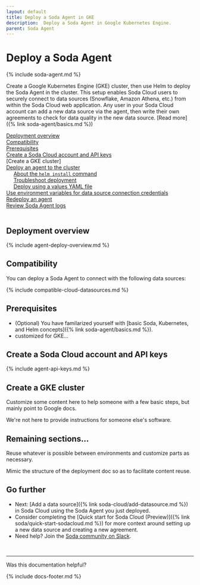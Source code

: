```yaml
---
layout: default
title: Deploy a Soda Agent in GKE
description:  Deploy a Soda Agent in Google Kubernetes Engine.
parent: Soda Agent
---
```


# Deploy a Soda Agent 

{% include soda-agent.md %}

Create a Google Kubernetes Engine (GKE) cluster, then use Helm to deploy the Soda Agent in the cluster. This setup enables Soda Cloud users to securely connect to data sources (Snowflake, Amazon Athena, etc.) from within the Soda Cloud web application. Any user in your Soda Cloud account can add a new data source via the agent, then write their own agreements to check for data quality in the new data source. [Read more]({% link soda-agent/basics.md %})


[Deployment overview](#deployment-overview)<br />
[Compatibility](#compatibility)<br />
[Prerequisites](#prerequisites)<br />
[Create a Soda Cloud account and API keys](#create-a-soda-cloud-account-and-api-keys) <br />
[Create a GKE cluster] <br />
[Deploy an agent to the cluster](#deploy-an-agent-to-the-cluster) <br />
&nbsp;&nbsp;&nbsp;&nbsp; [About the `helm install` command](#about-the-helm-install-command) <br />
&nbsp;&nbsp;&nbsp;&nbsp; [Troubleshoot deployment](#troubleshoot-deployment)<br />
&nbsp;&nbsp;&nbsp;&nbsp; [Deploy using a values YAML file](#deploy-using-a-values-yaml-file) <br />
[Use environment variables for data source connection credentials](#use-environment-variables-for-data-source-connection-credentials) <br />
[Redeploy an agent](#redeploy-an-agent)<br />
[Review Soda Agent logs](#review-soda-agent-logs) <br />
<br />


## Deployment overview

{% include agent-deploy-overview.md %}


## Compatibility

You can deploy a Soda Agent to connect with the following data sources:

{% include compatible-cloud-datasources.md %}

## Prerequisites

* (Optional) You have familarized yourself with [basic Soda, Kubernetes, and Helm concepts]({% link soda-agent/basics.md %}). 
* customized for GKE...

## Create a Soda Cloud account and API keys

{% include agent-api-keys.md %}


## Create a GKE cluster

Customize some content here to help someone with a few basic steps, but mainly point to Google docs. 

We're not here to provide instructions for someone else's software.

## Remaining sections...

Reuse whatever is possible between environments and customize parts as necessary.

Mimic the structure of the deployment doc so as to facilitate content reuse.

## Go further

* Next: [Add a data source]({% link soda-cloud/add-datasource.md %}) in Soda Cloud using the Soda Agent you just deployed.
* Consider completing the [Quick start for Soda Cloud (Preview)]({% link soda/quick-start-sodacloud.md %}) for more context around setting up a new data source and creating a new agreement.
* Need help? Join the <a href="http://community.soda.io/slack" target="_blank"> Soda community on Slack</a>.
<br />

---

Was this documentation helpful?

<!-- LikeBtn.com BEGIN -->
<span class="likebtn-wrapper" data-theme="tick" data-i18n_like="Yes" data-ef_voting="grow" data-show_dislike_label="true" data-counter_zero_show="true" data-i18n_dislike="No"></span>
<script>(function(d,e,s){if(d.getElementById("likebtn_wjs"))return;a=d.createElement(e);m=d.getElementsByTagName(e)[0];a.async=1;a.id="likebtn_wjs";a.src=s;m.parentNode.insertBefore(a, m)})(document,"script","//w.likebtn.com/js/w/widget.js");</script>
<!-- LikeBtn.com END -->

{% include docs-footer.md %}